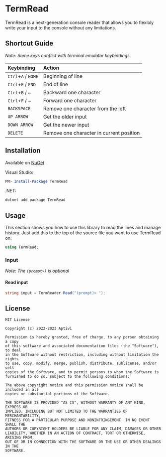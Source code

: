 # TermRead

TermRead is a next-generation console reader that allows you to flexibly write your input to the console without any limitations.

## Shortcut Guide

_Note: Some keys conflict with terminal emulator keybindings._

| Keybinding                         | Action                                               |
|:-----------------------------------|:-----------------------------------------------------|
| `Ctrl`+`A` / `HOME`                | Beginning of line                                    |
| `Ctrl`+`E` / `END`                 | End of line                                          |
| `Ctrl`+`B` / `←`                   | Backward one character                               |
| `Ctrl`+`F` / `→`                   | Forward one character                                |
| `BACKSPACE`                        | Remove one character from the left                   |
| `UP ARROW`                         | Get the older input                                  |
| `DOWN ARROW`                       | Get the newer input                                  |
| `DELETE`                           | Remove one character in current position             |

## Installation

Available on [NuGet](https://www.nuget.org/packages/TermRead/)

Visual Studio:

```powershell
PM> Install-Package TermRead
```

.NET:

```bash
dotnet add package TermRead
```

## Usage

This section shows you how to use this library to read the lines and manage history. Just add this to the top of the source file you want to use TermRead on:

```csharp
using TermRead;
```

### Input

_Note: The `(prompt>)` is optional_

#### Read input

```csharp
string input = TermReader.Read("(prompt)> ");
```

## License

```
MIT License

Copyright (c) 2022-2023 Aptivi

Permission is hereby granted, free of charge, to any person obtaining a copy
of this software and associated documentation files (the "Software"), to deal
in the Software without restriction, including without limitation the rights
to use, copy, modify, merge, publish, distribute, sublicense, and/or sell
copies of the Software, and to permit persons to whom the Software is
furnished to do so, subject to the following conditions:

The above copyright notice and this permission notice shall be included in all
copies or substantial portions of the Software.

THE SOFTWARE IS PROVIDED "AS IS", WITHOUT WARRANTY OF ANY KIND, EXPRESS OR
IMPLIED, INCLUDING BUT NOT LIMITED TO THE WARRANTIES OF MERCHANTABILITY,
FITNESS FOR A PARTICULAR PURPOSE AND NONINFRINGEMENT. IN NO EVENT SHALL THE
AUTHORS OR COPYRIGHT HOLDERS BE LIABLE FOR ANY CLAIM, DAMAGES OR OTHER
LIABILITY, WHETHER IN AN ACTION OF CONTRACT, TORT OR OTHERWISE, ARISING FROM,
OUT OF OR IN CONNECTION WITH THE SOFTWARE OR THE USE OR OTHER DEALINGS IN THE
SOFTWARE.
```
